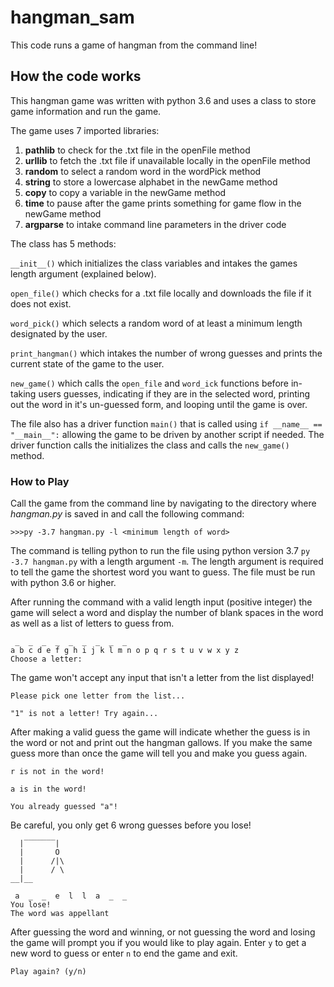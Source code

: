 # hangman_sam

This code runs a game of hangman from the command line!

## How the code works
This hangman game was written with python 3.6 and uses a class
to store game information and run the game. 

The game uses 7 imported libraries:
<ol>
<li><b>pathlib</b> to check for the .txt file in the openFile method</li>
<li><b>urllib</b> to fetch the .txt file if unavailable locally in the openFile method</li>
<li><b>random</b> to select a random word in the wordPick method</li>
<li><b>string</b> to store a lowercase alphabet in the newGame method</li>
<li><b>copy</b> to copy a variable in the newGame method</li>
<li><b>time</b> to pause after the game prints something for game flow in the newGame method</li>
<li><b>argparse</b> to intake command line parameters in the driver code</li>
</ol>

The class has 5 methods:

`__init__()` which initializes the class variables and intakes the games
length argument (explained below).

`open_file()` which checks for a .txt file locally and downloads
the file if it does not exist.

`word_pick()` which selects a random word of at least a minimum length
designated by the user.

`print_hangman()` which intakes the number of wrong guesses and prints the
 current state of the game to the user.

`new_game()` which  calls the `open_file` and `word_ick` functions before
in-taking users guesses, indicating if they are in the selected word,
printing out the word in it's un-guessed form, and looping until the
game is over.

The file also has a driver function `main()` that is called using `if __name__ == "__main__":`
allowing the game to be driven by another script if needed. The driver function calls the
initializes the class and calls the `new_game()` method.

### How to Play

Call the game from the command line by navigating to the directory
where _hangman.py_ is saved in and call the following command:
```
>>>py -3.7 hangman.py -l <minimum length of word>
```
The command is telling python to run the file using python version 3.7
`py -3.7 hangman.py` with a length argument `-m`. The length argument is 
required to tell the game the shortest word you want to guess. The file
must be run with python 3.6 or higher.

After running the command with a valid length input (positive integer) the 
game will select a word and display the number of blank spaces in the word
as well as a list of letters to guess from. 
```
 _  _  _  _  _  _  _  _  _
a b c d e f g h i j k l m n o p q r s t u v w x y z
Choose a letter:
```
The game won't accept any input that isn't a letter from the list displayed!

```
Please pick one letter from the list...
```
```
"1" is not a letter! Try again...
```

After making a valid guess the game will indicate whether the guess is in the
word or not and print out the hangman gallows. If you make the same guess more than once
the game will tell you and make you guess again.
```
r is not in the word!
```
```
a is in the word!
```
```
You already guessed "a"!
```

Be careful, you only get 6 wrong guesses before you lose!

```
  |‾‾‾‾‾‾‾|
  |       O
  |      /|\
  |      / \
__|__

 a  _  _  e  l  l  a  _  _
You lose!
The word was appellant
```
After guessing the word and winning, or not guessing the word and losing 
the game will prompt you if you would like to play again. Enter `y` to get
a new word to guess or enter `n` to end the game and exit.
```
Play again? (y/n)
```

